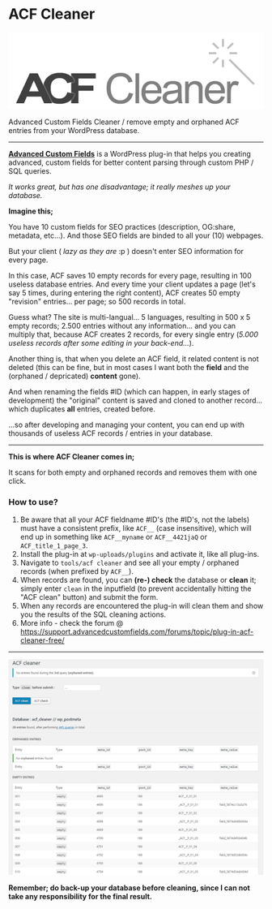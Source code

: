 # ACF Cleaner

![WordPress - ACF Cleaner](acf-cleaner_logotype.png "WordPress - ACF Cleaner")

Advanced Custom Fields Cleaner / remove empty and orphaned ACF entries from your WordPress database.

----------

**[Advanced Custom Fields](http://advancedcustomfields.com/)** is a WordPress plug-in that helps you creating advanced, custom fields for better content parsing through custom PHP / SQL queries.

*It works great, but has one disadvantage; it really meshes up your database.*

**Imagine this;**

You have 10 custom fields for SEO practices (description, OG:share, metadata, etc...). And those SEO fields are binded to all your (10) webpages.

But your client ( *lazy as they are* :p ) doesn't enter SEO information for every page.

In this case, ACF saves 10 empty records for every page, resulting in 100 useless database entries. And every time your client updates a page (let's say 5 times, during entering the right content), ACF creates 50 empty "revision" entries... per page; so 500 records in total.

Guess what? The site is multi-langual... 5 languages, resulting in 500 x 5 empty records; 2.500 entries without any information... and you can multiply that, because ACF creates 2 records, for every single entry (*5.000 useless records after some editing in your back-end...*).

Another thing is, that when you delete an ACF field, it related content is not deleted (this can be fine, but in most cases I want both the **field** and the (orphaned / depricated) **content** gone).

And when renaming the fields #ID (which can happen, in early stages of development) the "original" content is saved and cloned to another record... which duplicates **all** entries, created before.

...so after developing and managing your content, you can end up with thousands of useless ACF records / entries in your database.

----------

**This is where ACF Cleaner comes in;**

It scans for both empty and orphaned records and removes them with one click.

### How to use?

1. Be aware that all your ACF fieldname #ID's (the #ID's, not the labels) must have a consistent prefix, like `ACF__`  (case insensitive), which will end up in something like `ACF__myname` or `ACF__4421jaQ` or `ACF_title_1_page_3`.
2. Install the plug-in at `wp-uploads/plugins` and activate it, like all plug-ins.
3. Navigate to `tools/acf cleaner` and see all your empty / orphaned records (when prefixed by `ACF__`).
4. When records are found, you can **(re-) check** the database or **clean** it; simply enter `clean` in the inputfield (to prevent accidentally hitting the "ACF clean" button) and submit the form.
5. When any records are encountered the plug-in will clean them and show you the results of the SQL cleaning actions.
6. More info - check the forum @ https://support.advancedcustomfields.com/forums/topic/plug-in-acf-cleaner-free/
----------

![WordPress - ACF Cleaner](acf-cleaner_screenshot.png "WordPress - ACF Cleaner")

**Remember; do back-up your database before cleaning, since I can not take any responsibility for the final result.**
